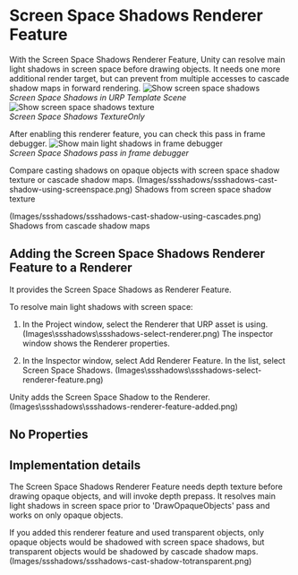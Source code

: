 # Screen Space Shadows Renderer Feature

With the Screen Space Shadows Renderer Feature, Unity can resolve main light shadows in screen space before drawing objects. It needs one more additional render target, but can prevent from multiple accesses to cascade shadow maps in forward rendering.
![Show screen space shadows](Images/ssshadows/ssshadows-result.png)<br/>*Screen Space Shadows in URP Template Scene*
![Show screen space shadows texture](Images/ssshadows/ssshadows-shadow-texture.png)<br/>*Screen Space Shadows TextureOnly*

After enabling this renderer feature, you can check this pass in frame debugger.
![Show main light shadows in frame debugger](Images/ssshadows/ssshadows-framedebugger.png)<br/>*Screen Space Shadows pass in frame debugger*

Compare casting shadows on opaque objects with screen space shadow texture or cascade shadow maps.
(Images/ssshadows/ssshadows-cast-shadow-using-screenspace.png)
Shadows from screen space shadow texture

(Images/ssshadows/ssshadows-cast-shadow-using-cascades.png)
Shadows from cascade shadow maps 

## Adding the Screen Space Shadows Renderer Feature to a Renderer

It provides the Screen Space Shadows as Renderer Feature.

To resolve main light shadows with screen space:

1. In the Project window, select the Renderer that URP asset is using.
(Images\ssshadows\ssshadows-select-renderer.png)
The inspector window shows the Renderer properties.

2. In the Inspector window, select Add Renderer Feature. In the list, select Screen Space Shadows.
(Images\ssshadows\ssshadows-select-renderer-feature.png)

Unity adds the Screen Space Shadow to the Renderer.
(Images\ssshadows\ssshadows-renderer-feature-added.png)

## No Properties

## Implementation details

The Screen Space Shadows Renderer Feature needs depth texture before drawing opaque objects, and will invoke depth prepass.
It resolves main light shadows in screen space prior to 'DrawOpaqueObjects' pass and works on only opaque objects.

If you added this renderer feature and used transparent objects, only opaque objects would be shadowed with screen space shadows, but
transparent objects would be shadowed by cascade shadow maps.
(Images/ssshadows/ssshadows-cast-shadow-totransparent.png)
